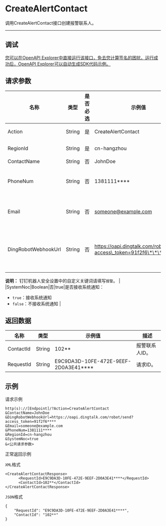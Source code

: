 # CreateAlertContact

调用CreateAlertContact接口创建报警联系人。

****

## 调试

[您可以在OpenAPI Explorer中直接运行该接口，免去您计算签名的困扰。运行成功后，OpenAPI Explorer可以自动生成SDK代码示例。](https://api.aliyun.com/#product=ARMS&api=CreateAlertContact&type=RPC&version=2019-08-08)

## 请求参数

|名称|类型|是否必选|示例值|描述|
|--|--|----|---|--|
|Action|String|是|CreateAlertContact|系统规定参数。取值：CreateAlertContact。 |
|RegionId|String|是|cn-hangzhou|地域ID。始终填写`cn-hangzhou`。 |
|ContactName|String|否|JohnDoe|报警联系人名称。 |
|PhoneNum|String|否|1381111\*\*\*\*|联系人手机号码。PhoneNum、Email和DingRobotWebhookUrl必须至少填写一个。 |
|Email|String|否|someone@example.com|联系人邮箱地址。PhoneNum、Email和DingRobotWebhookUrl必须至少填写一个。 |
|DingRobotWebhookUrl|String|否|https://oapi.dingtalk.com/robot/send?access\_token=91f2f6\*\*\*\*|钉钉机器人Webhook URL，获取方式请参见[设置钉钉机器人报警](https://www.alibabacloud.com/help/zh/doc-detail/106247.htm)。PhoneNum、Email和DingRobotWebhookUrl必须至少填写一个。

 **说明：** 钉钉机器人安全设置中的自定义关键词请填写`报警`。 |
|SystemNoc|Boolean|否|true|是否接收系统通知：

 -   `true`：接收系统通知
-   `false`：不接收系统通知 |

## 返回数据

|名称|类型|示例值|描述|
|--|--|---|--|
|ContactId|String|102\*\*|报警联系人ID。 |
|RequestId|String|E9C9DA3D-10FE-472E-9EEF-2D0A3E41\*\*\*\*|请求ID。 |

## 示例

请求示例

```
http(s)://[Endpoint]/?Action=CreateAlertContact
&ContactName=JohnDoe
&DingRobotWebhookUrl=https://oapi.dingtalk.com/robot/send?access_token=91f2f6****
&Email=someone@example.com
&PhoneNum=1381111****
&RegionId=cn-hangzhou
&SystemNoc=true
&<公共请求参数>
```

正常返回示例

`XML`格式

```
<CreateAlertContactResponse>
	  <RequestId>E9C9DA3D-10FE-472E-9EEF-2D0A3E41****</RequestId>
	  <ContactId>102**</ContactId>
</CreateAlertContactResponse>
```

`JSON`格式

```
{
    "RequestId": "E9C9DA3D-10FE-472E-9EEF-2D0A3E41****",
    "ContactId": "102**"
}
```

